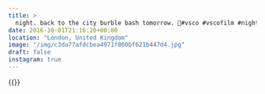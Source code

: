 ```yaml
---
title: >
  night. back to the city burble bash tomorrow. 🌌#vsco #vscofilm #night #reflection #glass #london #streetphotography
date: 2016-10-01T21:16:20+00:00
location: "London, United Kingdom"
image: "/img/c3da77afdcbea4971f860bf621b447d4.jpg"
draft: false
instagram: true
---
```


{{<photo src="/img/c3da77afdcbea4971f860bf621b447d4.jpg">}}
